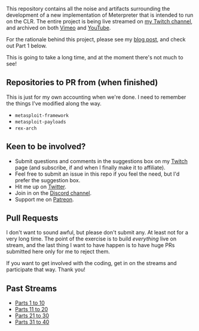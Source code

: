 This repository contains all the noise and artifacts surrounding the development of a new implementation of Meterpreter that is intended to run on the CLR. The entire project is being live streamed on [my Twitch channel](https://twitch.tv/ojreeves), and archived on both [Vimeo](https://vimeo.com/album/5934749) and [YouTube](https://www.youtube.com/playlist?list=PLYovnhafVaw-wGlLtQw1N0dHjxkkvc62o).

For the rationale behind this project, please see my [blog post](https://buffered.io/posts/new-livestream-series/), and check out Part 1 below.

This is going to take a long time, and at the moment there's not much to see!

## Repositories to PR from (when finished)

This is just for my own accounting when we're done. I need to remember the things I've modified along the way.

* `metasploit-framework`
* `metasploit-payloads`
* `rex-arch`

## Keen to be involved?

* Submit questions and comments in the suggestions box on my [Twitch](https://twitch.tv/ojreeves) page (and subscribe, if and when I finally make it to affiliate).
* Feel free to submit an issue in this repo if you feel the need, but I'd prefer the suggestion box.
* Hit me up on [Twitter](https://twitter.com/TheColonial).
* Join in on the [Discord channel](https://discord.gg/mabFmst).
* Support me on [Patreon](https://patreon.com/ojreeves).

## Pull Requests

I don't want to sound awful, but please don't submit any. At least not for a very long time. The point of the exercise is to build _everything_ live on stream, and the last thing I want to have happen is to have huge PRs submitted here only for me to reject them.

If you want to get involved with the coding, get in on the streams and participate that way. Thank you!

## Past Streams

* [Parts 1 to 10](../master/Parts-1-to-10.md)
* [Parts 11 to 20](../master/Parts-11-to-20.md)
* [Parts 21 to 30](../master/Parts-21-to-30.md)
* [Parts 31 to 40](../master/Parts-31-to-40.md)
